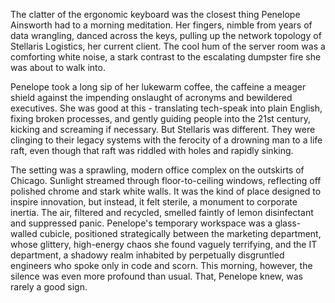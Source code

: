 The clatter of the ergonomic keyboard was the closest thing Penelope Ainsworth had to a morning meditation. Her fingers, nimble from years of data wrangling, danced across the keys, pulling up the network topology of Stellaris Logistics, her current client. The cool hum of the server room was a comforting white noise, a stark contrast to the escalating dumpster fire she was about to walk into.

Penelope took a long sip of her lukewarm coffee, the caffeine a meager shield against the impending onslaught of acronyms and bewildered executives. She was good at this - translating tech-speak into plain English, fixing broken processes, and gently guiding people into the 21st century, kicking and screaming if necessary. But Stellaris was different. They were clinging to their legacy systems with the ferocity of a drowning man to a life raft, even though that raft was riddled with holes and rapidly sinking.

The setting was a sprawling, modern office complex on the outskirts of Chicago. Sunlight streamed through floor-to-ceiling windows, reflecting off polished chrome and stark white walls. It was the kind of place designed to inspire innovation, but instead, it felt sterile, a monument to corporate inertia. The air, filtered and recycled, smelled faintly of lemon disinfectant and suppressed panic. Penelope's temporary workspace was a glass-walled cubicle, positioned strategically between the marketing department, whose glittery, high-energy chaos she found vaguely terrifying, and the IT department, a shadowy realm inhabited by perpetually disgruntled engineers who spoke only in code and scorn. This morning, however, the silence was even more profound than usual. That, Penelope knew, was rarely a good sign.
